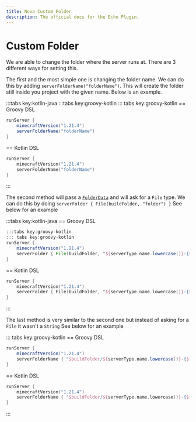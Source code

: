 ```yaml
---
title: Nova Custom Folder
description: The official docs for the Echo Plugin.
---
```


# Custom Folder
We are able to change the folder where the server runs at. There are 3 different ways for setting this. 

The first and the most simple one is changing the folder name. We can do this by adding `serverFolderName("folderName")`. 
This will create the folder still inside you project with the given name. Below is an example.

:::tabs key:kotlin-java
:::tabs key:groovy-kotlin
::: tabs key:groovy-kotlin
== Groovy DSL
```groovy 
runServer {
    minecraftVersion("1.21.4")
    serverFolderName("folderName")
}
```
== Kotlin DSL
```kotlin
runServer {
    minecraftVersion("1.21.4")
    serverFolderName("folderName")
}
```
:::

The second method will pass a [`FolderData`](https://github.com/UndefinedCreations/Nova/blob/5ca5564a064c0256e5d328b0c59e957e5cff87c8/plugin/nova/src/main/kotlin/com/undefinedcreations/nova/AbstractServer.kt#L141) and will ask for a `File` type. We can do this by doing `serverFolder { File(buildFolder, "folder") }`
See below for an example

:::tabs key:kotlin-java
== Groovy DSL
```groovy 
:::tabs key:groovy-kotlin
::: tabs key:groovy-kotlin
runServer {
    minecraftVersion("1.21.4")
    serverFolder { File(buildFolder, "${serverType.name.lowercase()}-{${minecraftVersion}}") }
}
```
== Kotlin DSL
```kotlin
runServer {
    minecraftVersion("1.21.4")
    serverFolder { File(buildFolder, "${serverType.name.lowercase()}-{${minecraftVersion}}") }
}
```
:::

The last method is very similar to the second one but instead of asking for a `File` it wasn't a `String`
See below for an example

::: tabs key:groovy-kotlin
== Groovy DSL
```groovy 
runServer {
    minecraftVersion("1.21.4")
    serverFolderName { "$buildFolder/${serverType.name.lowercase()}-{${minecraftVersion}}" }
}
```
== Kotlin DSL
```kotlin
runServer {
    minecraftVersion("1.21.4")
    serverFolderName { "$buildFolder/${serverType.name.lowercase()}-{${minecraftVersion}}" }
}
```
:::